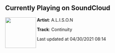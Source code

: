 ## Currently Playing on SoundCloud

[<img align="left" width="100" src="https://i1.sndcdn.com/artworks-xWu0jq1YngTnnfyw-gHjqUQ-t500x500.jpg">](https://soundcloud.com/alis_on/continuity?in=alis_on/sets/eternite)

**Artist**: A.L.I.S.O.N 

**Track**: Continuity

Last updated at 04/30/2021 08:14
